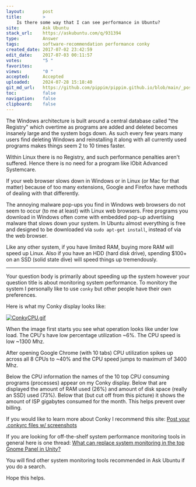 ```yaml
---
layout:       post
title:        >
    Is there some way that I can see performance in Ubuntu?
site:         Ask Ubuntu
stack_url:    https://askubuntu.com/q/931394
type:         Answer
tags:         software-recommendation performance conky
created_date: 2017-07-02 23:42:59
edit_date:    2017-07-03 00:11:57
votes:        "5 "
favorites:    
views:        "0 "
accepted:     Accepted
uploaded:     2024-07-28 15:18:40
git_md_url:   https://github.com/pippim/pippim.github.io/blob/main/_posts/2017/2017-07-02-Is-there-some-way-that-I-can-see-performance-in-Ubuntu_.md
toc:          false
navigation:   false
clipboard:    false
---
```


The Windows architecture is built around a central database called "the Registry" which overtime as programs are added and deleted becomes insanely large and the system bogs down. As such every few years many users find deleting Windows and reinstalling it along with all currently used programs makes things seem 2 to 10 times faster.

Within Linux there is no Registry, and such performance penalties aren't suffered. Hence there is no need for a program like IObit Advanced Systemcare.

If your web browser slows down in Windows or in Linux (or Mac for that matter) because of too many extensions, Google and Firefox have methods of dealing with that differently.

The annoying malware pop-ups you find in Windows web browsers do not seem to occur (to me at least) with Linux web browsers. Free programs you download in Windows often come with embedded pop-up advertising malware that slows down your system. In Ubuntu almost everything is free and  designed to be downloaded via `sudo apt-get install`, instead of via the web browser.

Like any other system, if you have limited RAM, buying more RAM will speed up Linux. Also if you have an HDD (hard disk drive), spending $100+ on an SSD (solid state dive) will speed things up tremendously.


----------

Your question body is primarily about speeding up the system however your question title is about monitoring system performance. To monitory the system I personally like to use `conky` but other people have their own preferences. 

Here is what my Conky display looks like:

[![ConkyCPU.gif][1]][1]

When the image first starts you see what operation looks like under low load. The CPU's have low percentage utilization ~6%. The CPU speed is low ~1300 Mhz.

After opening Google Chrome (with 10 tabs) CPU utilization spikes up across all 8 CPUs to ~40% and the CPU speed jumps to maximum of 3400 Mhz. 

Below the CPU information the names of the 10 top CPU consuming programs (processes) appear on my Conky display. Below that are displayed the amount of RAM used (26%) and amount of disk space (really an SSD) used (73%). Below that (but cut off from this picture) it shows the amount of ISP gigabytes consumed for the month. This helps prevent over billing.

If you would like to learn more about Conky I recommend this site: [Post your .conkyrc files w/ screenshots][2]

If you are looking for off-the-shelf system performance monitoring tools in general here is one thread: [What can replace system monitoring in the top Gnome Panel in Unity?][3]

You will find other system monitoring tools recommended in Ask Ubuntu if you do a search.

Hope this helps.


  [1]: https://i.sstatic.net/COa1i.gif
  [2]: https://ubuntuforums.org/showthread.php?t=281865
  [3]: https://askubuntu.com/questions/29757/what-can-replace-system-monitoring-in-the-top-gnome-panel-in-unity/35733#35733

